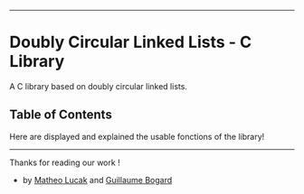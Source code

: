 ***

# Doubly Circular Linked Lists - C Library

A C library based on doubly circular linked lists.

## Table of Contents

Here are displayed and explained the usable fonctions of the library!

***

Thanks for reading our work !

- by [Matheo Lucak](https://github.com/matheo-lucak) and [Guillaume Bogard](https://github.com/guillaumebgd)
